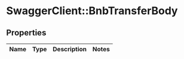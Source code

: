# SwaggerClient::BnbTransferBody

## Properties
Name | Type | Description | Notes
------------ | ------------- | ------------- | -------------

